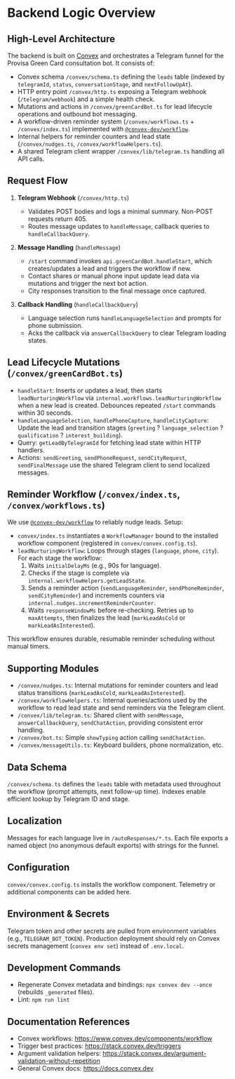 # Backend Logic Overview

## High-Level Architecture

The backend is built on [Convex](https://docs.convex.dev) and orchestrates a Telegram funnel for the Provisa Green Card consultation bot. It consists of:

- Convex schema `/convex/schema.ts` defining the `leads` table (indexed by `telegramId`, `status`, `conversationStage`, and `nextFollowUpAt`).
- HTTP entry point `/convex/http.ts` exposing a Telegram webhook (`/telegram/webhook`) and a simple health check.
- Mutations and actions in `/convex/greenCardBot.ts` for lead lifecycle operations and outbound bot messaging.
- A workflow-driven reminder system (`/convex/workflows.ts` + `/convex/index.ts`) implemented with [`@convex-dev/workflow`](https://www.convex.dev/components/workflow).
- Internal helpers for reminder counters and lead state (`/convex/nudges.ts`, `/convex/workflowHelpers.ts`).
- A shared Telegram client wrapper `/convex/lib/telegram.ts` handling all API calls.

## Request Flow

1. **Telegram Webhook** (`/convex/http.ts`)
   - Validates POST bodies and logs a minimal summary. Non-POST requests return 405.
   - Routes message updates to `handleMessage`, callback queries to `handleCallbackQuery`.

2. **Message Handling** (`handleMessage`)
   - `/start` command invokes `api.greenCardBot.handleStart`, which creates/updates a lead and triggers the workflow if new.
   - Contact shares or manual phone input update lead data via mutations and trigger the next bot action.
   - City responses transition to the final message once captured.

3. **Callback Handling** (`handleCallbackQuery`)
   - Language selection runs `handleLanguageSelection` and prompts for phone submission.
   - Acks the callback via `answerCallbackQuery` to clear Telegram loading states.

## Lead Lifecycle Mutations (`/convex/greenCardBot.ts`)

- `handleStart`: Inserts or updates a lead, then starts `leadNurturingWorkflow` via `internal.workflows.leadNurturingWorkflow` when a new lead is created. Debounces repeated `/start` commands within 30 seconds.
- `handleLanguageSelection`, `handlePhoneCapture`, `handleCityCapture`: Update the lead and transition stages (`greeting` ? `language_selection` ? `qualification` ? `interest_building`).
- Query: `getLeadByTelegramId` for fetching lead state within HTTP handlers.
- Actions: `sendGreeting`, `sendPhoneRequest`, `sendCityRequest`, `sendFinalMessage` use the shared Telegram client to send localized messages.

## Reminder Workflow (`/convex/index.ts`, `/convex/workflows.ts`)

We use [`@convex-dev/workflow`](https://www.convex.dev/components/workflow) to reliably nudge leads. Setup:

- `convex/index.ts` instantiates a `WorkflowManager` bound to the installed workflow component (registered in `convex/convex.config.ts`).
- `leadNurturingWorkflow`: Loops through stages (`language`, `phone`, `city`). For each stage the workflow:
  1. Waits `initialDelayMs` (e.g., 90s for language).
  2. Checks if the stage is complete via `internal.workflowHelpers.getLeadState`.
  3. Sends a reminder action (`sendLanguageReminder`, `sendPhoneReminder`, `sendCityReminder`) and increments counters via `internal.nudges.incrementReminderCounter`.
  4. Waits `responseWindowMs` before re-checking. Retries up to `maxAttempts`, then finalizes the lead (`markLeadAsCold` or `markLeadAsInterested`).

This workflow ensures durable, resumable reminder scheduling without manual timers.

## Supporting Modules

- `/convex/nudges.ts`: Internal mutations for reminder counters and lead status transitions (`markLeadAsCold`, `markLeadAsInterested`).
- `/convex/workflowHelpers.ts`: Internal queries/actions used by the workflow to read lead state and send reminders via the Telegram client.
- `/convex/lib/telegram.ts`: Shared client with `sendMessage`, `answerCallbackQuery`, `sendChatAction`, providing consistent error handling.
- `/convex/bot.ts`: Simple `showTyping` action calling `sendChatAction`.
- `/convex/messageUtils.ts`: Keyboard builders, phone normalization, etc.

## Data Schema

`/convex/schema.ts` defines the `leads` table with metadata used throughout the workflow (prompt attempts, next follow-up time). Indexes enable efficient lookup by Telegram ID and stage.

## Localization

Messages for each language live in `/autoResponses/*.ts`. Each file exports a named object (no anonymous default exports) with strings for the funnel.

## Configuration

`convex/convex.config.ts` installs the workflow component. Telemetry or additional components can be added here.

## Environment & Secrets

Telegram token and other secrets are pulled from environment variables (e.g., `TELEGRAM_BOT_TOKEN`). Production deployment should rely on Convex secrets management (`convex env set`) instead of `.env.local`.

## Development Commands

- Regenerate Convex metadata and bindings: `npx convex dev --once` (rebuilds `_generated` files).
- Lint: `npm run lint`

## Documentation References

- Convex workflows: https://www.convex.dev/components/workflow
- Trigger best practices: https://stack.convex.dev/triggers
- Argument validation helpers: https://stack.convex.dev/argument-validation-without-repetition
- General Convex docs: https://docs.convex.dev

